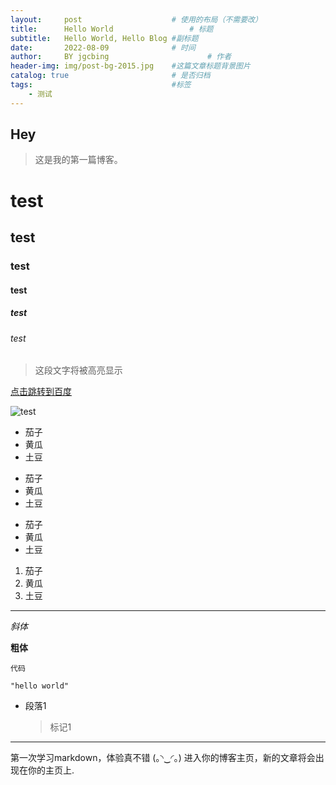 ```yaml
---
layout:     post   				    # 使用的布局（不需要改）
title:      Hello World 				# 标题 
subtitle:   Hello World, Hello Blog #副标题
date:       2022-08-09 				# 时间
author:     BY jgcbing						# 作者
header-img: img/post-bg-2015.jpg 	#这篇文章标题背景图片
catalog: true 						# 是否归档
tags:								#标签
    - 测试
---
```


## Hey
>这是我的第一篇博客。
# test

## test

### test

#### test

##### test

###### test

> 这段文字将被高亮显示

[点击跳转到百度](http://www.baidu.com)

![test](https://tva1.sinaimg.cn/large/e6c9d24ely1h50dlz89myj20xc0hh0we.jpg)

* 茄子
* 黄瓜
* 土豆

- 茄子
- 黄瓜
- 土豆

+ 茄子
+ 黄瓜
+ 土豆

1. 茄子
2. 黄瓜
3. 土豆

---

*斜体*

**粗体**

`代码`

`"hello world"`

* 段落1

  > 标记1

---

第一次学习markdown，体验真不错 (｡◝‿◜｡) 
进入你的博客主页，新的文章将会出现在你的主页上.

